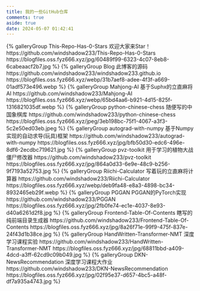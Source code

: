 ```yaml
---
title: 我的一些GitHub仓库
comments: true
aside: true
date: 2024-05-07 01:42:41
---
```


<div class="gallery-group-main">
{% galleryGroup This-Repo-Has-0-Stars 欢迎大家来Star！ https://github.com/windshadow233/This-Repo-Has-0-Stars https://blogfiles.oss.fyz666.xyz/jpg/60489f99-6323-4c07-8eb8-6cabeaacf2b7.jpg %}
{% galleryGroup Blog 此博客的源码 https://github.com/windshadow233/windshadow233.github.io https://blogfiles.oss.fyz666.xyz/webp/31b7aef8-adee-4f3f-a669-01adf573e496.webp %}
{% galleryGroup Mahjong-AI 基于Suphx的立直麻将AI https://github.com/windshadow233/Mahjong-AI https://blogfiles.oss.fyz666.xyz/webp/65bd4aa6-b921-4d15-825f-1316821035df.webp %}
{% galleryGroup python-chinese-chess 随便写的中国象棋库 https://github.com/windshadow233/python-chinese-chess https://blogfiles.oss.fyz666.xyz/jpeg/3eb198bc-75f1-4067-a3f3-5c2e50ed03eb.jpeg %}
{% galleryGroup autograd-with-numpy 基于Numpy实现的自动求导(玩具)框架 https://github.com/windshadow233/autograd-with-numpy https://blogfiles.oss.fyz666.xyz/jpg/bfb50d30-edc6-496e-8df6-2ecdbc719621.jpg %}
{% galleryGroup pvz-toolkit 用于学习的植物大战僵尸修改器 https://github.com/windshadow233/pvz-toolkit https://blogfiles.oss.fyz666.xyz/jpg/864a0d33-6e9e-48c9-b256-9f7193a52753.jpg %}
{% galleryGroup Riichi-Calculator 写着玩的立直麻将计算器 https://github.com/windshadow233/Riichi-Calculator https://blogfiles.oss.fyz666.xyz/webp/deb9fa48-e8a3-4898-bc34-8932465eb29f.webp %}
{% galleryGroup PGGAN PGGAN的PyTorch实现 https://github.com/windshadow233/PGGAN https://blogfiles.oss.fyz666.xyz/jpg/2fb0fe74-ec1e-4037-8e93-d40a6261d2f8.jpg %}
{% galleryGroup Frontend-Table-Of-Contents 瞎写的纯前端目录生成器 https://github.com/windshadow233/Frontend-Table-Of-Contents https://blogfiles.oss.fyz666.xyz/jpg/8a26f71e-99f9-475f-837e-24f43d1b38ce.jpg %}
{% galleryGroup HandWritten-Transformer-NMT 深度学习课程实验 https://github.com/windshadow233/HandWritten-Transformer-NMT https://blogfiles.oss.fyz666.xyz/jpg/68811bbd-a409-4dcd-a3ff-62cd9c09b049.jpg %}
{% galleryGroup DKN-NewsRecommendation 深度学习课程大作业 https://github.com/windshadow233/DKN-NewsRecommendation https://blogfiles.oss.fyz666.xyz/jpg/02f95e37-d657-4bc5-a48f-df7a935a4743.jpg %}
</div>